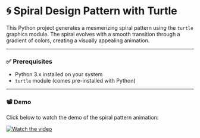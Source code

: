 # 🌀 Spiral Design Pattern with Turtle

This Python project generates a mesmerizing spiral pattern using the `turtle` graphics module. The spiral evolves with a smooth transition through a gradient of colors, creating a visually appealing animation.

---

### ✅ Prerequisites

- Python 3.x installed on your system  
- `turtle` module (comes pre-installed with Python)

---

### 📽 Demo

Click below to watch the demo of the spiral pattern animation:

[![Watch the video](https://img.shields.io/badge/▶%20Click%20to%20Watch-Demo%20Video-blue)](https://github.com/Shubham-Loshali/Turtle-spiraldesign/raw/main/Demo/spiraldesign.mp4)


